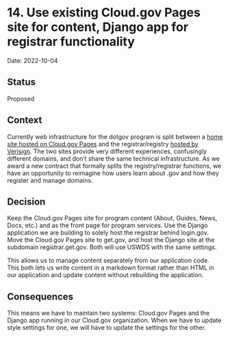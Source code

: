# 14. Use existing Cloud.gov Pages site for content, Django app for registrar functionality

Date: 2022-10-04

## Status

Proposed

## Context

Currently web infrastructure for the dotgov program is split between a [home site hosted on Cloud.gov Pages](https://home.dotgov.gov/) and the registrar/registry [hosted by Verisign](https://domains.dotgov.gov/dotgov-web/). The two sites provide very different experiences, confusingly different domains, and don’t share the same technical infrastructure. As we award a new contract that formally splits the registry/registrar functions, we have an opportunity to reimagine how users learn about .gov and how they register and manage domains.

## Decision

Keep the Cloud.gov Pages site for program content (About, Guides, News, Docs, etc.) and as the front page for program services. Use the Django application we are building to solely host the registrar behind login.gov. Move the Cloud.gov Pages site to get.gov, and host the Django site at the subdomain registrar.get.gov. Both will use USWDS with the same settings. 

This allows us to manage content separately from our application code. This both lets us write content in a markdown format rather than HTML in our application and update content without rebuilding the application. 

## Consequences

This means we have to maintain two systems: Cloud.gov Pages and the Django app running in our Cloud.gov organization. When we have to update style settings for one, we will have to update the settings for the other.  
